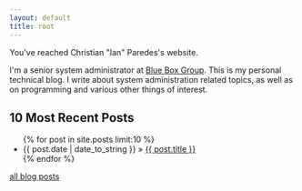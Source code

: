 ```yaml
---
layout: default
title: root
---
```


You've reached Christian "Ian" Paredes's website.

I'm a senior system administrator at [Blue Box Group].  This is my personal
technical blog.  I write about system administration related topics, as well
as on programming and various other things of interest.

10 Most Recent Posts
--------------------

<ul>
{% for post in site.posts limit:10 %}
  <li><span>{{ post.date | date_to_string }}</span> &raquo; <a href="{{ post.url }}">{{ post.title }}</a></li>
{% endfor %}
</ul>

[all blog posts]

[Blue Box Group]: http://blueboxgrp.com
[all blog posts]: /archive.html
